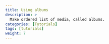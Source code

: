 ```yaml
---
title: Using albums
description: >
  Make ordered list of media, called albums.
categories: [Tutorials]
tags: [tutorials]
weight: 7
---
```


